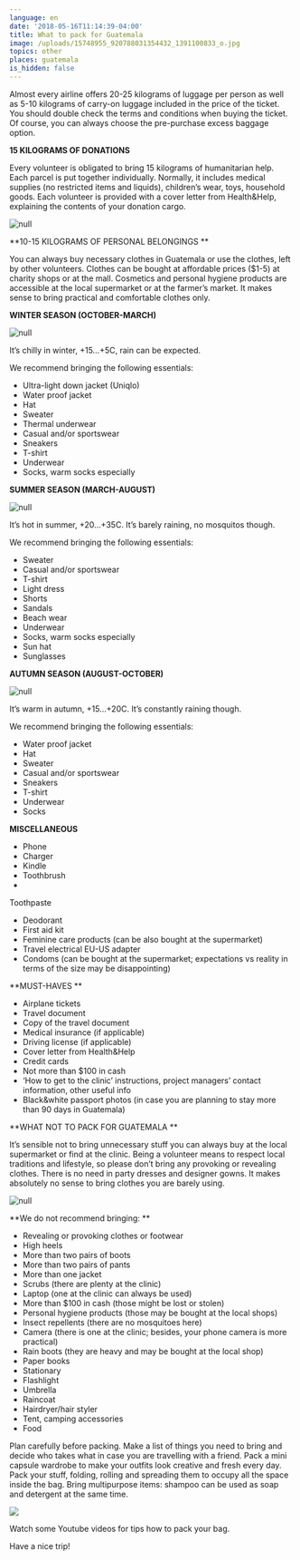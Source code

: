 ```yaml
---
language: en
date: '2018-05-16T11:14:39-04:00'
title: What to pack for Guatemala
image: /uploads/15748955_920788031354432_1391100833_o.jpg
topics: other
places: guatemala
is_hidden: false
---
```

Almost every airline offers 20-25 kilograms of luggage per person as well as 5-10
 kilograms of carry-on luggage included in the price of the ticket. You should double
 check the terms and conditions when buying the ticket. Of course, you can always
 choose the pre-purchase excess baggage option.

**15 KILOGRAMS OF DONATIONS**

Every volunteer is obligated to bring 15 kilograms of humanitarian help. Each parcel is
 put together individually. Normally, it includes medical supplies (no restricted items and
 liquids), children’s wear, toys, household goods. Each volunteer is provided with a cover
 letter from Health&amp;Help, explaining the contents of your donation cargo.

![null](/uploads/45177_800.jpg)

**10-15 KILOGRAMS OF PERSONAL BELONGINGS 
**

You can always buy necessary clothes in Guatemala or use the clothes, left by other
 volunteers. Clothes can be bought at affordable prices ($1-5) at charity shops or at the
 mall. Cosmetics and personal hygiene products are accessible at the local supermarket
 or at the farmer’s market. It makes sense to bring practical and comfortable clothes
 only.

**WINTER SEASON (OCTOBER-MARCH)**

![null](/uploads/l35a3716-fb-1-.jpg)

It’s chilly in winter, +15…+5C, rain can be expected. 

We recommend bringing the following essentials:

* Ultra-light down jacket (Uniqlo)
* Water proof jacket
* Hat
* Sweater
* Thermal underwear 
* Casual and/or sportswear
* Sneakers
* T-shirt
* Underwear
* Socks, warm socks especially

**SUMMER SEASON (MARCH-AUGUST)**

![null](/uploads/l35a4021-fb-1-.jpg)

It’s hot in summer, +20…+35C. It’s barely raining, no mosquitos though.

We recommend bringing the following essentials:

* Sweater
* Casual and/or sportswear
* T-shirt
* Light dress
* Shorts
* Sandals
* Beach wear
* Underwear
* Socks, warm socks especially
* Sun hat
* Sunglasses

**AUTUMN SEASON (AUGUST-OCTOBER)**

![null](/uploads/l35a4052-fb.jpg)

It’s warm in autumn, +15…+20C. It’s constantly raining though.

We recommend bringing the following essentials:

* Water proof jacket
* Hat
* Sweater
* Casual and/or sportswear
* Sneakers
* T-shirt
* Underwear
* Socks

**MISCELLANEOUS**

* Phone
* Charger
* Kindle
* Toothbrush
* 

Toothpaste

* Deodorant
* First aid kit
* Feminine care products (can be also bought at the supermarket)
* Travel electrical EU-US adapter
* Condoms (can be bought at the supermarket; expectations vs reality in terms of the size
  may be disappointing)

**MUST-HAVES
**

* Airplane tickets
* Travel document
* Copy of the travel document
* Medical insurance (if applicable)
* Driving license (if applicable)
* Cover letter from Health&Help
* Credit cards
* Not more than $100 in cash
* ‘How to get to the clinic’ instructions, project managers’ contact information, other useful
  info
* Black&white passport photos (in case you are planning to stay more than 90 days in
  Guatemala)

**WHAT NOT TO PACK FOR GUATEMALA
**

It’s sensible not to bring unnecessary stuff you can always buy at the local supermarket
 or find at the clinic. Being a volunteer means to respect local traditions and lifestyle, so
 please don’t bring any provoking or revealing clothes. There is no need in party dresses
 and designer gowns. It makes absolutely no sense to bring clothes you are barely
 using.

![null](/uploads/clinica-6-из-165-.jpg)

**We do not recommend bringing:
**

* Revealing or provoking clothes or footwear
* High heels
* More than two pairs of boots
* More than two pairs of pants
* More than one jacket
* Scrubs (there are plenty at the clinic)
* Laptop (one at the clinic can always be used)
* More than $100 in cash (those might be lost or stolen)
* Personal hygiene products (those may be bought at the local shops)
* Insect repellents (there are no mosquitoes here)
* Camera (there is one at the clinic; besides, your phone camera is more practical)
* Rain boots (they are heavy and may be bought at the local shop)
* Paper books
* Stationary
* Flashlight
* Umbrella
* Raincoat
* Hairdryer/hair styler
* Tent, camping accessories
* Food

Plan carefully before packing. Make a list of things you need to bring and decide who takes what in case you are travelling with a friend. Pack a mini capsule wardrobe to make your outfits look creative and fresh every day. Pack your stuff, folding, rolling and spreading them to occupy all the space inside the bag. Bring multipurpose items: shampoo can be used as soap and detergent at the same time.

![](/uploads/luggage-packing-f.jpg)

Watch some Youtube videos for tips how to pack your bag.

Have a nice trip!
